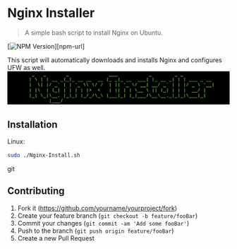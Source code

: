 # Nginx Installer
> A simple bash script to install Nginx on Ubuntu.

[![NPM Version][npm-image]][npm-url]

This script will automatically downloads and installs Nginx and configures UFW as well.
![](header.png)

## Installation

Linux:

```sh
sudo ./Nginx-Install.sh
```
git

## Contributing

1. Fork it (<https://github.com/yourname/yourproject/fork>)
2. Create your feature branch (`git checkout -b feature/fooBar`)
3. Commit your changes (`git commit -am 'Add some fooBar'`)
4. Push to the branch (`git push origin feature/fooBar`)
5. Create a new Pull Request

<!-- Markdown link & img dfn's -->
[npm-image]: https://img.shields.io/badge/Ubuntu-Compatible-orange